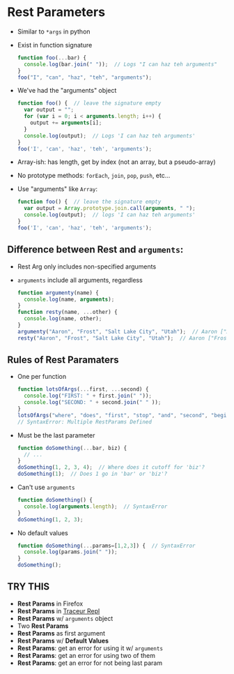 # Rest Parameters

* Similar to `*args` in python
* Exist in function signature

    ```javascript
    function foo(...bar) {
      console.log(bar.join(" "));  // Logs "I can haz teh arguments"
    }
    foo("I", "can", "haz", "teh", "arguments");
    ```

* We've had the "arguments" object

    ```javascript
    function foo() {  // leave the signature empty
      var output = "";
      for (var i = 0; i < arguments.length; i++) {
        output += arguments[i];
      }
      console.log(output);  // Logs 'I can haz teh arguments'
    }
    foo('I', 'can', 'haz', 'teh', 'arguments');
    ```

* Array-ish: has length, get by index (not an array, but a pseudo-array)
* No prototype methods: `forEach`, `join`, `pop`, `push`, etc...
* Use "arguments" like `Array`:

    ```javascript
    function foo() {  // leave the signature empty
      var output = Array.prototype.join.call(arguments, " ");
      console.log(output);  // logs 'I can haz teh arguments'
    }
    foo('I', 'can', 'haz', 'teh', 'arguments');
    ```

## Difference between Rest and `arguments`:

* Rest Arg only includes non-specified arguments
* `arguments` include all arguments, regardless

    ```javascript
    function argumenty(name) {
      console.log(name, arguments);
    }
    function resty(name, ...other) {
      console.log(name, other);
    }
    argumenty("Aaron", "Frost", "Salt Lake City", "Utah");  // Aaron ["Aaron", "Frost", "Salt Lake City", "Utah"]
    resty("Aaron", "Frost", "Salt Lake City", "Utah");  // Aaron ["Frost", "Salt Lake City", "Utah"]
    ```

## Rules of Rest Paramaters

* One per function

    ```javascript
    function lotsOfArgs(...first, ...second) {
      console.log("FIRST: " + first.join(" "));
      console.log("SECOND: " + second.join(" " ));
    }
    lotsOfArgs("where", "does", "first", "stop", "and", "second", "begin");
    // SyntaxError: Multiple RestParams Defined
    ```

* Must be the last parameter

    ```javascript
    function doSomething(...bar, biz) {
      // ...
    }
    doSomething(1, 2, 3, 4);  // Where does it cutoff for 'biz'?
    doSomething(1);  // Does 1 go in 'bar' or 'biz'?
    ```

* Can't use `arguments`

    ```javascript
    function doSomething() {
      console.log(arguments.length);  // SyntaxError
    }
    doSomething(1, 2, 3);
    ```

* No default values

    ```javascript
    function doSomething(...params=[1,2,3]) {  // SyntaxError
      console.log(params.join(" "));
    }
    doSomething();
    ```

## TRY THIS

- **Rest Params** in Firefox
- **Rest Params** in [Traceur Repl](https://google.github.io/traceur-compiler/demo/repl.html#)
- **Rest Params** w/ `arguments` object
- Two **Rest Params**
- **Rest Params** as first argument
- **Rest Params** w/ **Default Values**
- **Rest Params**: get an error for using it w/ `arguments`
- **Rest Params**: get an error for using two of them
- **Rest Params**: get an error for not being last param
